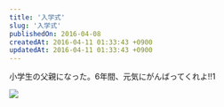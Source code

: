 ```yaml
---
title: '入学式'
slug: '入学式'
publishedOn: 2016-04-08
createdAt: 2016-04-11 01:33:43 +0900
updatedAt: 2016-04-11 01:33:43 +0900
---
```

小学生の父親になった。6年間、元気にがんばってくれよ!!1

![](https://lh3.googleusercontent.com/EZwM5i3u21fEMagHi41eb-WhqZcVj5MIKNJd2uKUAW_XGvNPrmPoiFbWVHBEB1jNEFnge7GCvZGlZxZniEjlkIUMRIwwl9MNI2HeK8aKE9vR35TMyOylkJtuT4HTiWIJlSent2uRrGQcLKZx-EmnRLq1GrPgohd4V_EN6SL7wY5KovAOFGxHGzxEw7PaDxEOPNnl9py0zuCxq78NzAk7f7HQv_vdxhs-0aAjZNrwdPrdMJZTECf5VbIwJ2jC14KvacFQBc1qNqBo9G4ccwb-XsmqsL8RqGUSgTJSuLTpOpeV-3cfq3Rxae4wJ_98nR7be3fabeUiVGRnBEC_wGO5LZbVY6Stwx8aVoa8fNX_sDWKNZ6NvyLdR1hjcELG4Jm7Tqnnm3e5Zf1TTA-OxDvz-Igg4wj1sFe422kpIcwdfTk2ioWAqrTntDNKRYR_thxndOsxaCVyDzG_jTG5zSPjnn98fWWsdM8R8EMIiNIQNTS6II4IwqROvPtU-sYtVnOSrSAhv0GrOpF6ftr0Rhp_v7OHw2On3EY011BL8K5Umg7BeB9h-5_lEWsNduZhWR0f79ceNQ=w400)
